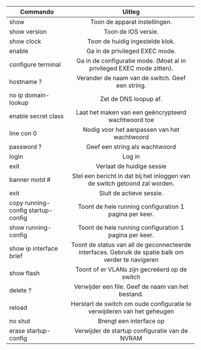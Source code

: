 | Commando       | Uitleg           |
| ------------- |:-------------:|
| show      | Toon de apparat instellingen. |
| show version     | Toon de IOS versie.      |
| show clock | Toon de huidig ingestelde klok.      |
| enable  | Ga in de privileged EXEC mode.      |
| configure terminal | Ga in de configuratie mode. (Moet al in privileged EXEC mode zitten).     |
| hostname ? | Verander de naam van de switch. Geef een string.       |
| no ip domain-lookup | Zet de DNS loopup af. |
| enable secret class | Laat het maken van een geëncrypteerd wachtwoord toe |
| line con 0 | Nodig voor het aanpassen van het wachtwoord |
| password ?| Geef een string als wachtwoord  |
| login | Log in  |
| exit | Verlaat de huidige sessie  |
| banner motd # |Stel een bericht in dat bij het inloggen van de switch getoond zal worden. |
| exit |Sluit de actieve sessie. |
| copy running-config startup-config |Toont de hele running configuration 1 pagina per keer. |
|show running-config  |Toont de hele running configuration 1 pagina per keer. |
|show ip interface brief | Toont de status van all de geconnecteerde interfaces. Gebruik de spatie balk om verder te navigeren |
|show flash  | Toont of er VLANs zijn gecreëerd op de switch |
| delete ? | Verwijder een file. Geef de naam van het bestand. |
| reload | Herstart de switch om oude configuratie te verwijderen van het geheugen |
|  no shut| Brengt een interface op |
| erase startup-config | Verwijder de startup configuratie van de NVRAM |
